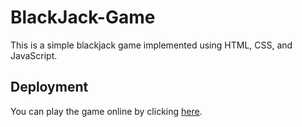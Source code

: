 # BlackJack-Game

This is a simple blackjack game implemented using HTML, CSS, and JavaScript.

## Deployment

You can play the game online by clicking [here](https://black-jack-game-three-gamma.vercel.app/).
